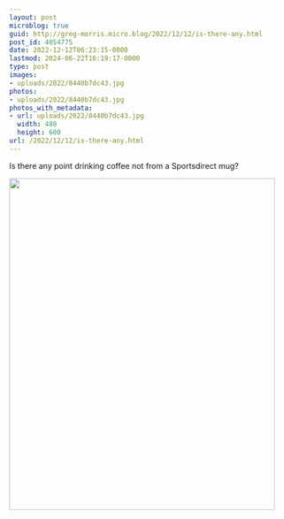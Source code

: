 ```yaml
---
layout: post
microblog: true
guid: http://greg-morris.micro.blog/2022/12/12/is-there-any.html
post_id: 4054775
date: 2022-12-12T06:23:15-0000
lastmod: 2024-06-22T16:19:17-0000
type: post
images:
- uploads/2022/8440b7dc43.jpg
photos:
- uploads/2022/8440b7dc43.jpg
photos_with_metadata:
- url: uploads/2022/8440b7dc43.jpg
  width: 480
  height: 600
url: /2022/12/12/is-there-any.html
---
```

Is there any point drinking coffee not from a Sportsdirect mug? 

<img src="uploads/2022/8440b7dc43.jpg" width="480" height="600" alt="">
